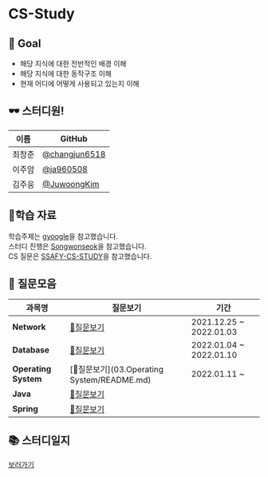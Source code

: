 # CS-Study

## 🎈 Goal

- 해당 지식에 대한 전반적인 배경 이해
- 해당 지식에 대한 동작구조 이해
- 현재 어디에 어떻게 사용되고 있는지 이해

## 🕶 스터디원!

| 이름   | GitHub                                           |
| ------ | ------------------------------------------------ |
| 최창준 | [@changjun6518](https://github.com/changjun6518) |
| 이주암 | [@ja960508](https://github.com/)                 |
| 김주웅 | [@JuwoongKim](https://github.com/JuwoongKim) |

## 📖학습 자료

학습주제는 [gyoogle](https://github.com/gyoogle/tech-interview-for-developer)을 참고했습니다.  
스터디 진행은 [Songwonseok](https://github.com/Songwonseok/CS-Study)을 참고했습니다.  
CS 질문은 [SSAFY-CS-STUDY](https://github.com/SSAFY-CS-STUDY/Tech_interview)을 참고했습니다.

## 📁 질문모음
|**과목명**|**질문보기**|기간|
|---|---|---|
|**Network**|[📃질문보기](01.Network/README.md)|2021.12.25 ~ 2022.01.03|
|**Database**|[📃질문보기](02.Database/README.md)|2022.01.04 ~ 2022.01.10|
|**Operating System**|[📃질문보기](03.Operating System/README.md)|2022.01.11 ~ |
|**Java**|[📃질문보기]()||
|**Spring**|[📃질문보기]()||

## 📚 스터디일지

[보러가기](https://github.com/changjun6518/CS-Study/wiki)
